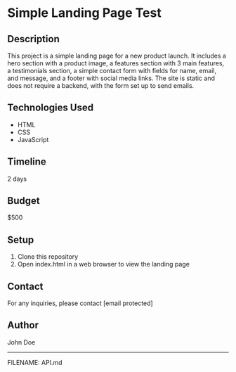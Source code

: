 # Simple Landing Page Test

## Description
This project is a simple landing page for a new product launch. It includes a hero section with a product image, a features section with 3 main features, a testimonials section, a simple contact form with fields for name, email, and message, and a footer with social media links. The site is static and does not require a backend, with the form set up to send emails.

## Technologies Used
- HTML
- CSS
- JavaScript

## Timeline
2 days

## Budget
$500

## Setup
1. Clone this repository
2. Open index.html in a web browser to view the landing page

## Contact
For any inquiries, please contact [email protected]

## Author
John Doe

---

FILENAME: API.md